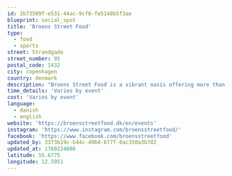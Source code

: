 ```yaml
---
id: 1b73509f-e531-44ac-9cf6-fe5148b5f3ae
blueprint: social_spot
title: 'Broens Street Food'
type:
  - food
  - sports
street: Strandgade
street_number: 95
postal_code: 1432
city: copenhagen
country: denmark
description: "Broens Street Food is a vibrant oasis offering more than just food and drinks. Throughout the season, they host various events such as social rungs, yoga sessions, social dining, and much more. Make sure to stay updated so you don't miss out on anything."
time_details: 'Varies by event'
cost: 'Varies by event'
language:
  - danish
  - english
website: 'https://broensstreetfood.dk/en/events'
instagram: 'https://www.instagram.com/broensstreetfood/'
facebook: 'https://www.facebook.com/broensstreetfood'
updated_by: 3373b19c-b44c-49b4-b77f-8ac350a3b782
updated_at: 1760224886
latitude: 55.6775
longitude: 12.5951
---
```


